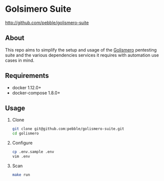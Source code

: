 # Golsimero Suite #

<http://github.com/pebble/golismero-suite>

## About ##

This repo aims to simplify the setup and usage of the
[Golismero](http://www.golismero.com/) pentesting suite and the various
dependencies services it requires with automation use cases in mind.

## Requirements ##

  * docker 1.12.0+
  * docker-compose 1.8.0+

## Usage ##

1. Clone

    ```bash
    git clone git@github.com:pebble/golismero-suite.git
    cd golismero
    ```

2. Configure

    ```bash
    cp .env.sample .env
    vim .env
    ```
2. Scan

    ```bash
    make run
    ```
